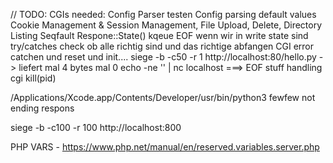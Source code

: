 // TODO: CGIs needed:
Config Parser testen
Config parsing default values
Cookie Management & Session Management,
File Upload,
Delete,
Directory Listing
Seqfault Respone::State()
kqeue EOF wenn wir in write state sind
try/catches check ob alle richtig sind und das richtige abfangen
CGI error catchen und reset und init....
siege -b -c50 -r 1 http://localhost:80/hello.py -> liefert mal 4 bytes mal 0
echo -ne '' | nc localhost ===> EOF stuff handling
cgi kill(pid)

/Applications/Xcode.app/Contents/Developer/usr/bin/python3 fewfew not ending respons



siege -b -c100 -r 100 http://localhost:800

PHP VARS - https://www.php.net/manual/en/reserved.variables.server.php
<!-- 'PATH_INFO'
    Contains any client-provided pathname information trailing the actual script filename but preceding the query string, if available. For instance, if the current script was accessed via the URI http://www.example.com/php/path_info.php/some/stuff?foo=bar, then $_SERVER['PATH_INFO'] would contain /some/stuff. -->
